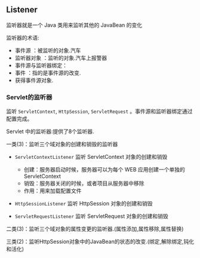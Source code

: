 ## Listener

监听器就是一个 Java 类用来监听其他的 JavaBean 的变化

监听器的术语:

* 事件源		：被监听的对象.汽车
* 监听器对象	：监听的对象.汽车上报警器
* 事件源与监听器绑定：
* 事件		：指的是事件源的改变.
* 获得事件源对象.

### Servlet的监听器

监听 `ServletContext`, `HttpSession`, `ServletRequest` 。事件源和监听器绑定通过配置完成。

Servlet 中的监听器:提供了8个监听器.

一类(3)：监听三个域对象的创建和销毁的监听器

* `ServletContextListener` 监听 ServletContext 对象的创建和销毁
    * 创建：服务器启动时候，服务器可以为每个 WEB 应用创建一个单独的 ServletContext
    * 销毁：服务器关闭的时候，或者项目从服务器中移除
    * 作用：用来加载配置文件

* `HttpSessionListener` 监听 HttpSession 对象的创建和销毁
* `ServletRequestListener` 监听 ServletRequest 对象的创建和销毁

二类(3)：监听三个域对象的属性变更的监听器.(属性添加,属性移除,属性替换)

三类(2)：监听HttpSession对象中的JavaBean的状态的改变.(绑定,解除绑定,钝化和活化)


